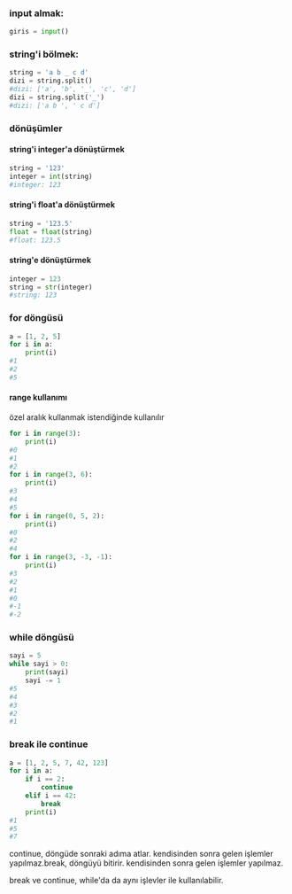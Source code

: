 ### input almak:
```python
giris = input()
```

### string'i bölmek:
```python
string = 'a b _ c d'
dizi = string.split()
#dizi: ['a', 'b', '_', 'c', 'd']
dizi = string.split('_')
#dizi: ['a b ', ' c d']
```

### dönüşümler
#### string'i integer'a dönüştürmek
```python
string = '123'
integer = int(string)
#integer: 123
```
#### string'i float'a dönüştürmek
```python
string = '123.5'
float = float(string)
#float: 123.5
```
#### string'e dönüştürmek
```python
integer = 123
string = str(integer)
#string: 123
```
### for döngüsü
```python
a = [1, 2, 5]
for i in a:
    print(i)
#1
#2
#5
```
#### range kullanımı
özel aralık kullanmak istendiğinde kullanılır

```python
for i in range(3):
    print(i)
#0
#1
#2
for i in range(3, 6):
    print(i)
#3
#4
#5
for i in range(0, 5, 2):
    print(i)
#0
#2
#4
for i in range(3, -3, -1):
    print(i)
#3
#2
#1
#0
#-1
#-2
```

### while döngüsü
```python
sayi = 5
while sayi > 0:
    print(sayi)
    sayi -= 1
#5
#4
#3
#2
#1
```

### break ile continue
```python
a = [1, 2, 5, 7, 42, 123]
for i in a:
    if i == 2:
        continue
    elif i == 42:
        break
    print(i)
#1
#5
#7
```
continue, döngüde sonraki adıma atlar. kendisinden sonra gelen işlemler yapılmaz.break, döngüyü bitirir. kendisinden sonra gelen işlemler yapılmaz.

break ve continue, while'da da aynı işlevler ile kullanılabilir.
